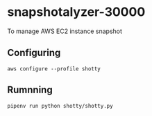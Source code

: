 # snapshotalyzer-30000
To manage AWS EC2 instance snapshot


## Configuring

`aws configure --profile shotty`

## Rumnning

`pipenv run python shotty/shotty.py`